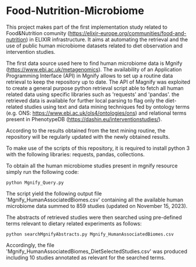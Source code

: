 # Food-Nutrition-Microbiome
This project makes part of the first implementation study related to Food&Nutrition comunity (https://elixir-europe.org/communities/food-and-nutrition) in ELIXIR infrastructure. 
It aims at automating the retrieval and the use of public human microbiome datasets related to diet observation and intervention studies. 

The first data source used here to find human microbiome data is Mgnify (https://www.ebi.ac.uk/metagenomics). 
The availability of an Application Programming Interface (API) in Mgnify allows to set up a routine data retrieval to keep the repository up to date. 
The API of Magnify was exploited to create a general purpose python retrieval script able to fetch all human related data using specific libraries such as 'requests' and 'pandas'.
the retrieved data is available for further local parsing to flag only the diet-related studies using text and data mining techniques fed by ontology terms (e.g. ONS: https://www.ebi.ac.uk/ols4/ontologies/ons) 
and relational terms present in PhenotypeDB (https://dashin.eu/interventionstudies/).

According to the results obtained from the text mining routine, the repository will be regularly updated with the newly obtained results.

To make use of the scripts of this repository, it is required to install python 3 with the following libraries: requests, pandas, collections.

To obtain all the human microbiome studies present in mgnify resource simply run the following code:

	python Mgnify_Query.py

The script yield the following output file 'Mgnify_HumanAssociatedBiomes.csv' containing all the available human microbiome data summed to 859 studies (updated on November 15, 2023).

The abstracts of retrieved studies were then searched using pre-defined terms relevant to dietary related experiments as follows:

	python searchMgnifyAbstracts.py Mgnify_HumanAssociatedBiomes.csv 

Accordingly, the file 'Mgnify_HumanAssociatedBiomes_DietSelectedStudies.csv' was produced including 10 studies annotated as relevant for the searched terms.
